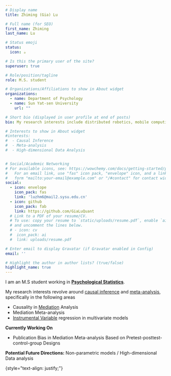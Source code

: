 ```yaml
---
# Display name
title: Zhiming (Gia) Lu

# Full name (for SEO)
first_name: Zhiming
last_name: Lu

# Status emoji
status:
  icon: ☕️

# Is this the primary user of the site?
superuser: true

# Role/position/tagline
role: M.S. student

# Organizations/Affiliations to show in About widget
organizations:
  - name: Department of Psychology
  - name: Sun Yat-sen University
    url: ""

# Short bio (displayed in user profile at end of posts)
bio: My research interests include distributed robotics, mobile computing and programmable matter.

# Interests to show in About widget
#interests:
#  - Causal Inference
#  - Meta-analysis
#  - High-dimensional Data Analysis


# Social/Academic Networking
# For available icons, see: https://wowchemy.com/docs/getting-started/page-builder/#icons
#   For an email link, use "fas" icon pack, "envelope" icon, and a link in the
#   form "mailto:your-email@example.com" or "/#contact" for contact widget.
social:
  - icon: envelope
    icon_pack: fas
    link: 'luzhm6@mail2.sysu.edu.cn'
  - icon: github
    icon_pack: fab
    link: https://github.com/GiaLuQuant
  # Link to a PDF of your resume/CV.
  # To use: copy your resume to `static/uploads/resume.pdf`, enable `ai` icons in `params.yaml`,
  # and uncomment the lines below.
  # - icon: cv
  #  icon_pack: ai
  #  link: uploads/resume.pdf

# Enter email to display Gravatar (if Gravatar enabled in Config)
email: ''

# Highlight the author in author lists? (true/false)
highlight_name: true
---
```


I am an M.S student working in [**Psychological Statistics**](https://en.wikipedia.org/wiki/Psychological_statistics). 

My research interests revolve around [causal inference](https://en.wikipedia.org/wiki/Causal_inference) and [meta-analysis](https://en.wikipedia.org/wiki/Meta-analysis), specifically in the following areas


- Causality in [Mediation](https://en.wikipedia.org/wiki/Mediation_(statistics)) Analysis
- Mediation Meta-analysis
- [Instrumental Variable](https://en.wikipedia.org/wiki/Instrumental_variable) regression in multivariate models

**Currently Working On**

- Publication Bias in Mediation Meta-analysis Based on Pretest-posttest-control-group Designs


**Potential Future Directions:** Non-parametric models / High-dimensional Data analysis


{style="text-align: justify;"}

